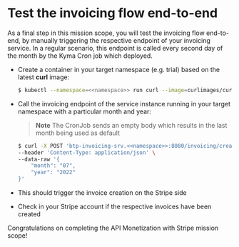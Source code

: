 # Test the invoicing flow end-to-end
As a final step in this mission scope, you will test the invoicing flow end-to-end, by manually triggering the respective endpoint of your invoicing service. In a regular scenario, this endpoint is called every second day of the month by the Kyma Cron job which deployed. 
  * Create a container in your target namespace (e.g. trial) based on the latest **curl** image:
    
      ```bash
      $ kubectl --namespace=<<namespace>> run curl --image=curlimages/curl -i --tty -- sh
      ```
  * Call the invoicing endpoint of the service instance running in your target namespace with a particular month and year:
    > **Note**
    > The CronJob sends an empty body which results in the last month being used as default
      ```bash
      $ curl -X POST 'btp-invoicing-srv.<<namespace>>:8080/invoicing/createStripeInvoices' \
      --header 'Content-Type: application/json' \
      --data-raw '{
          "month": "07",
          "year": "2022"
      }'
      ```
    
  * This should trigger the invoice creation on the Stripe side
  * Check in your Stripe account if the respective invoices have been created

Congratulations on completing the API Monetization with Stripe mission scope!
